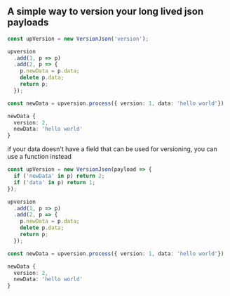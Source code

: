 ## A simple way to version your long lived json payloads

```ts
const upVersion = new VersionJson('version');

upversion
  .add(1, p => p)
  .add(2, p => {
    p.newData = p.data;
    delete p.data;
    return p;
  });

const newData = upversion.process({ version: 1, data: 'hello world'})

newData {
  version: 2,
  newData: 'hello world'
}
```

if your data doesn't have a field that can be used for versioning, you can use a function instead

```ts
const upVersion = new VersionJson(payload => {
  if ('newData' in p) return 2;
  if ('data' in p) return 1;
});

upversion
  .add(1, p => p)
  .add(2, p => {
    p.newData = p.data;
    delete p.data;
    return p;
  });

const newData = upversion.process({ version: 1, data: 'hello world'})

newData {
  version: 2,
  newData: 'hello world'
}
```

